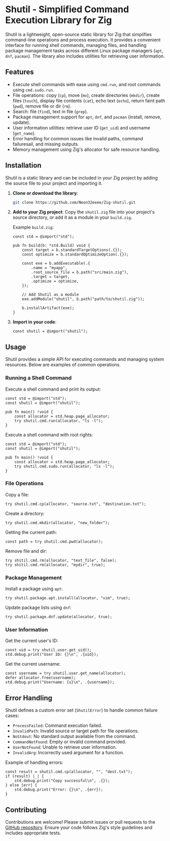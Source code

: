 # Shutil - Simplified Command Execution Library for Zig

Shutil is a lightweight, open-source static library for Zig that simplifies command-line operations and process execution. It provides a convenient interface for running shell commands, managing files, and handling package management tasks across different Linux package managers (`apt`, `dnf`, `pacman`). The library also includes utilities for retrieving user information.

## Features

- Execute shell commands with ease using `cmd.run`, and root commands using `cmd.sudo.run`.
- File operations: copy (`cp`), move (`mv`), create directories (`mkdir`), create files (`touch`), display file contents (`cat`), echo text (`echo`), return faint path (`pwd`), remove file or dir (`rm`).
- Search: file (`find`), text in file (`grep`).
- Package management support for `apt`, `dnf`, and `pacman` (install, remove, update).
- User information utilities: retrieve user ID (`get_uid`) and username (`get_name`).
- Error handling for common issues like invalid paths, command failuresail, and missing outputs.
- Memory management using Zig's allocator for safe resource handling.

## Installation

Shutil is a static library and can be included in your Zig project by adding the source file to your project and importing it.

1. **Clone or download the library**:
   ```bash
   git clone https://github.com/Neon32eeee/Zig-shutil.git
   ```

2. **Add to your Zig project**:
   Copy the `shutil.zig` file into your project's source directory, or add it as a module in your `build.zig`.

   Example `build.zig`:
   ```zig
   const std = @import("std");

   pub fn build(b: *std.Build) void {
       const target = b.standardTargetOptions(.{});
       const optimize = b.standardOptimizeOption(.{});

       const exe = b.addExecutable(.{
           .name = "myapp",
           .root_source_file = b.path("src/main.zig"),
           .target = target,
           .optimize = optimize,
       });

       // Add Shutil as a module
       exe.addModule("shutil", b.path("path/to/shutil.zig"));

       b.installArtifact(exe);
   }
   ```

3. **Import in your code**:
   ```zig
   const shutil = @import("shutil");
   ```

## Usage

Shutil provides a simple API for executing commands and managing system resources. Below are examples of common operations.

### Running a Shell Command
Execute a shell command and print its output:
```zig
const std = @import("std");
const shutil = @import("shutil");

pub fn main() !void {
    const allocator = std.heap.page_allocator;
    try shutil.cmd.run(allocator, "ls -l");
}
```

Execute a shell command with root rights:
```zig
const std = @import("std");
const shutil = @import("shutil");

pub fn main() !void {
    const allocator = std.heap.page_allocator;
    try shutil.cmd.sudo.run(allocator, "ls -l");
}
```

### File Operations
Copy a file:
```zig
try shutil.cmd.cp(allocator, "source.txt", "destination.txt");
```

Create a directory:
```zig
try shutil.cmd.mkdir(allocator, "new_folder");
```

Getting the current path:
```zig
const path = try shutil.cmd.pwd(allocator);
```

Remove file and dir:
```zig
try shitil.cmd.rm(allocator, "text_file", false);
try shitil.cmd.rm(allocator, "mydir", true);
```

### Package Management
Install a package using `apt`:
```zig
try shutil.package.apt.install(allocator, "vim", true);
```

Update package lists using `dnf`:
```zig
try shutil.package.dnf.update(allocator, true);
```

### User Information
Get the current user's ID:
```zig
const uid = try shutil.user.get_uid();
std.debug.print("User ID: {}\n", .{uid});
```

Get the current username:
```zig
const username = try shutil.user.get_name(allocator);
defer allocator.free(username);
std.debug.print("Username: {s}\n", .{username});
```

## Error Handling
Shutil defines a custom error set (`ShutilError`) to handle common failure cases:
- `ProcessFailed`: Command execution failed.
- `InvalidPath`: Invalid source or target path for file operations.
- `NoStdout`: No standard output available from the command.
- `CommandNotFound`: Empty or invalid command provided.
- `UserNotFound`: Unable to retrieve user information.
- `InvalidArg`: Incorrectly used argument for a function.

Example of handling errors:
```zig
const result = shutil.cmd.cp(allocator, "", "dest.txt");
if (result) |_| {
    std.debug.print("Copy successful\n", .{});
} else |err| {
    std.debug.print("Error: {}\n", .{err});
}
```

## Contributing
Contributions are welcome! Please submit issues or pull requests to the [GitHub repository](https://github.com/Neon32eeee/Zig-shutil/). Ensure your code follows Zig's style guidelines and includes appropriate tests.
